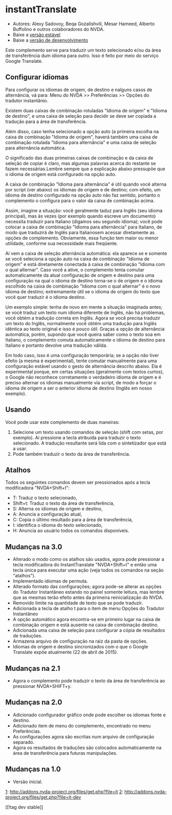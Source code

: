 # instantTranslate #

* Autores: Alexy Sadovoy, Beqa Gozalishvili, Mesar Hameed, Alberto Buffolino
  e outros colaboradores do NVDA.
* Baixe a [versão estável][1]
* Baixe a [versão de desenvolvimento][2]

Este complemento serve para traduzir um texto selecionado e/ou da área de
transferência dum idioma para outro.  Isso é feito por meio do serviço
Google Translate.

## Configurar idiomas ##
Para configurar os idiomas de origem, de destino e nalguns casos de alternância, vá para: Menu do NVDA >> Preferências >> Opções do tradutor instantânio.

Existem duas caixas de combinação rotuladas "Idioma de origem" e "Idioma de
destino", e uma caixa de seleção para decidir se deve ser copiada a tradução
para a área de transferência.

Além disso, caso tenha selecionado a opção auto (a primeira escolha na caixa
de combinação "Idioma de origem", haverá também uma caixa de combinação
rotulada "Idioma para alternância" e uma caixa de seleção para alternância
automática.

O significado das duas primeiras caixas de combinação e da caixa de seleção
de copiar é claro, mas algumas palavras acerca do restante se fazem
necessárias.Lembre sempre que a explicação abaixo pressupõe que o idioma de
origem está configurado na opção auto.

A caixa de combinação "Idioma para alternância" é útil quando você alterna
por script (ver abaixo) os idiomas de origem e de destino; com efeito, um
idioma de destino configurado na opção auto não faz sentido, portanto o
complemento o configura para o valor da caixa de combinação acima.

Assim, imagine a situação: você geralmente taduz para Inglês (seu idioma
principal), mas às vezes (por exemplo quando escreve um documento) necessita
traduzir para Italiano (digamos seu segundo idioma); você pode colocar a
caixa de combinação "Idioma para alternância" para Italiano, de modo que
traduzirá de Inglês para Italianosem acessar diretamente as opções de
complemento. Obviamente, essa função tem maior ou menor utilidade, conforme
sua necessidade mais freqüente.

Aí vem a caixa de seleção alternância automática: ela aparece se e somente
se você seleciona a opção auto na caixa de combinação "Idioma de origem" e
está diretamente conectada à caixa de combinação "Idioma com o qual
alternar". Caso você a ative, o complemento tenta comutar automaticamente da
atual configuração de origem e destino para uma configuração na qual o
idioma de destino torna-se o de origem e o idioma escolhido na caixa de
combinação "Idioma com o qual alternar" é o novo idioma de destino;
extremamente útil se o idioma de origem do texto que você quer traduzir é o
idioma destino.

Um exemplo simple: tenha de novo em mente a situação imaginada antes; se
você traduz um texto num idioma diferente de Inglês, não há problemas, você
obtém a tradução correta em Inglês. Agora se você precisa traduzir um texto
do Inglês, normalmente você obtém uma tradução para Inglês idêntica ao texto
original e isso é pouco útil. Graças a opção de alternância automática,
porém, supondo que você queira saber como o texto soa em Italiano, o
complemento comuta automaticamente o idioma de destino para Italiano e
portanto devolve uma tradução válida.

Em todo caso, isso é uma configuração temporária; se a opção não tiver
efeito (a mesma é experimental), tente comutar manualmente para uma
configuração estável usando o gesto de alternância descrito abaixo. Ela é
experimental porque, em certas situações (geralmente com textos curtos), o
Google não reconhece corretamente o verdadeiro idioma de origem e é preciso
alternar os idiomas manualmente via script, de modo a forçar o idioma de
origem a ser o anterior idioma de destino (Inglês em nosso exemplo).

## Usando ##
Você pode usar este complemento de duas maneiras:

1. Selecione um texto usando comandos de seleção (shift com setas, por
   exemplo). Aí pressione a tecla atribuída para traduzir o texto
   selecionado. A tradução resultante será lida com o sintetizador que está
   a usar.
2. Pode também traduzir o texto da área de transferência.

## Atalhos ##
Todos os seguintes comandos devem ser pressionados após a tecla modificadora
"NVDA+Shift+t":

* T: Traduz o texto selecionado,
* Shift+t: Traduz o texto da área de transferência,
* S: Alterna os idiomas de origem e destino,
* A: Anuncia a configuração atual,
* C: Copia o último resultado para a área de transferência,
* I: identifica o idioma do texto selecionado,
* H: Anuncia ao usuário todos os comandos disponíveis.

## Mudanças na 3.0 ##
* Alterado o modo como os atalhos são usados, agora pode pressionar a tecla
  modificadora do InstantTranslate "NVDA+Shift+t" e então uma tecla única
  para executar uma ação (veja todos os comandos na seção "atalhos").
* Implementado idiomas de permuta.
* Alterado formato das configurações; agora pode-se alterar as opções do
  Tradutor Instantâneo estando no painel somente leitura, mas lembre que as
  mesmas terão efeito antes da primeira reinicialização do NVDA.
* Removido limite na quantidade de texto que se pode traduzir.
* Adicionada a tecla de atalho t para o item de menu Opções do Tradutor
  Instantâneo
* A opção automático agora encontra-se em primeiro lugar na caixa de
  combinação origem e está ausente na caixa de combinação destino.
* Adicionada uma caixa de seleção para configurar a cópia de resultados de
  traduções.
* Armazena arquivo de configuração na raiz da pasta de opções.
* Idiomas de origem e destino sincronizados com o que o Google Translate
  expõe atualmente (22 de abril de 2015).


## Mudanças na 2.1 ##
* Agora o complemento pode traduzir o texto da área de transferência ao
  pressionar NVDA+SHIFT+y.

## Mudanças na 2.0 ##
* Adicionado configurador gráfico onde pode escolher os idiomas fonte e
  destino.
* Adicionado item de menu do complemento, encontrado no menu Preferências.
* As configurações agora são escritas num arquivo de configuração separado.
* Agora os resultados de traduções são colocados automaticamente na área de
  transferência para futuras manipulações.

## Mudanças na 1.0 ##
* Versão inicial.

[1]: http://addons.nvda-project.org/files/get.php?file=it [2]:
http://addons.nvda-project.org/files/get.php?file=it-dev


[[!tag dev stable]]

[1]: http://addons.nvda-project.org/files/get.php?file=it

[2]: http://addons.nvda-project.org/files/get.php?file=it-dev
